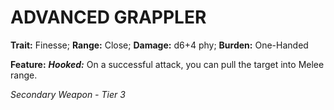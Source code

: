 # ADVANCED GRAPPLER

**Trait:** Finesse; **Range:** Close; **Damage:** d6+4 phy; **Burden:** One-Handed

**Feature:** ***Hooked:*** On a successful attack, you can pull the target into Melee range.

*Secondary Weapon - Tier 3*
